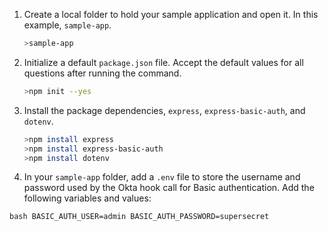 
1. Create a local folder to hold your sample application and open it. In this example, `sample-app`.

    ```bash
    >sample-app
    ```

1. Initialize a default `package.json` file. Accept the default values for all questions after running the command.

    ```bash
    >npm init --yes
    ```

1. Install the package dependencies, `express`, `express-basic-auth`, and `dotenv`.

    ```bash
    >npm install express
    >npm install express-basic-auth
    >npm install dotenv
    ```

1. In your `sample-app` folder, add a `.env` file to store the username and password used by the Okta hook call for Basic authentication. Add the following variables and values:

``bash
BASIC_AUTH_USER=admin
BASIC_AUTH_PASSWORD=supersecret
``
